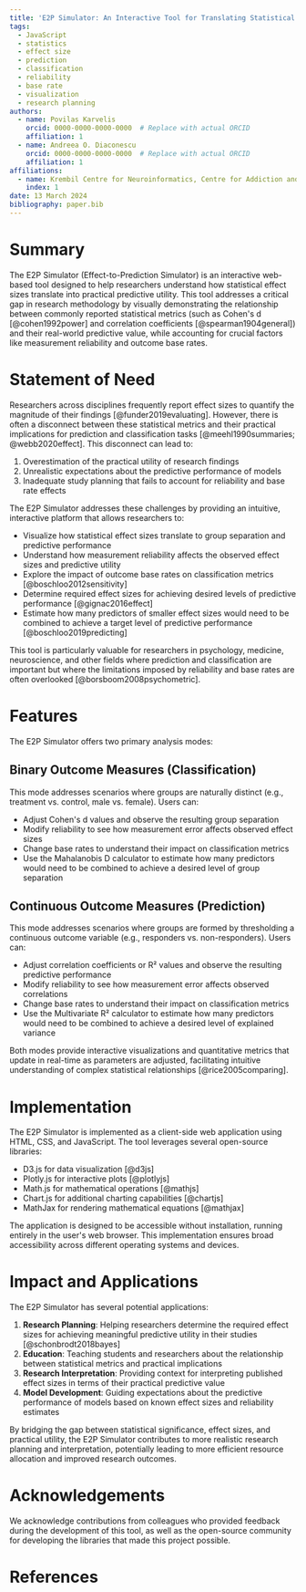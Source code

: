 ```yaml
---
title: 'E2P Simulator: An Interactive Tool for Translating Statistical Effect Sizes into Practical Predictive Utility'
tags:
  - JavaScript
  - statistics
  - effect size
  - prediction
  - classification
  - reliability
  - base rate
  - visualization
  - research planning
authors:
  - name: Povilas Karvelis
    orcid: 0000-0000-0000-0000  # Replace with actual ORCID
    affiliation: 1
  - name: Andreea O. Diaconescu
    orcid: 0000-0000-0000-0000  # Replace with actual ORCID
    affiliation: 1
affiliations:
  - name: Krembil Centre for Neuroinformatics, Centre for Addiction and Mental Health, University of Toronto, Canada
    index: 1
date: 13 March 2024
bibliography: paper.bib
---
```


# Summary

The E2P Simulator (Effect-to-Prediction Simulator) is an interactive web-based tool designed to help researchers understand how statistical effect sizes translate into practical predictive utility. This tool addresses a critical gap in research methodology by visually demonstrating the relationship between commonly reported statistical metrics (such as Cohen's d [@cohen1992power] and correlation coefficients [@spearman1904general]) and their real-world predictive value, while accounting for crucial factors like measurement reliability and outcome base rates.

# Statement of Need

Researchers across disciplines frequently report effect sizes to quantify the magnitude of their findings [@funder2019evaluating]. However, there is often a disconnect between these statistical metrics and their practical implications for prediction and classification tasks [@meehl1990summaries; @webb2020effect]. This disconnect can lead to:

1. Overestimation of the practical utility of research findings
2. Unrealistic expectations about the predictive performance of models
3. Inadequate study planning that fails to account for reliability and base rate effects

The E2P Simulator addresses these challenges by providing an intuitive, interactive platform that allows researchers to:

- Visualize how statistical effect sizes translate to group separation and predictive performance
- Understand how measurement reliability affects the observed effect sizes and predictive utility
- Explore the impact of outcome base rates on classification metrics [@boschloo2012sensitivity]
- Determine required effect sizes for achieving desired levels of predictive performance [@gignac2016effect]
- Estimate how many predictors of smaller effect sizes would need to be combined to achieve a target level of predictive performance [@boschloo2019predicting]

This tool is particularly valuable for researchers in psychology, medicine, neuroscience, and other fields where prediction and classification are important but where the limitations imposed by reliability and base rates are often overlooked [@borsboom2008psychometric].

# Features

The E2P Simulator offers two primary analysis modes:

## Binary Outcome Measures (Classification)

This mode addresses scenarios where groups are naturally distinct (e.g., treatment vs. control, male vs. female). Users can:

- Adjust Cohen's d values and observe the resulting group separation
- Modify reliability to see how measurement error affects observed effect sizes
- Change base rates to understand their impact on classification metrics
- Use the Mahalanobis D calculator to estimate how many predictors would need to be combined to achieve a desired level of group separation

## Continuous Outcome Measures (Prediction)

This mode addresses scenarios where groups are formed by thresholding a continuous outcome variable (e.g., responders vs. non-responders). Users can:

- Adjust correlation coefficients or R² values and observe the resulting predictive performance
- Modify reliability to see how measurement error affects observed correlations
- Change base rates to understand their impact on classification metrics
- Use the Multivariate R² calculator to estimate how many predictors would need to be combined to achieve a desired level of explained variance

Both modes provide interactive visualizations and quantitative metrics that update in real-time as parameters are adjusted, facilitating intuitive understanding of complex statistical relationships [@rice2005comparing].

# Implementation

The E2P Simulator is implemented as a client-side web application using HTML, CSS, and JavaScript. The tool leverages several open-source libraries:

- D3.js for data visualization [@d3js]
- Plotly.js for interactive plots [@plotlyjs]
- Math.js for mathematical operations [@mathjs]
- Chart.js for additional charting capabilities [@chartjs]
- MathJax for rendering mathematical equations [@mathjax]

The application is designed to be accessible without installation, running entirely in the user's web browser. This implementation ensures broad accessibility across different operating systems and devices.

# Impact and Applications

The E2P Simulator has several potential applications:

1. **Research Planning**: Helping researchers determine the required effect sizes for achieving meaningful predictive utility in their studies [@schonbrodt2018bayes]
2. **Education**: Teaching students and researchers about the relationship between statistical metrics and practical implications
3. **Research Interpretation**: Providing context for interpreting published effect sizes in terms of their practical predictive value
4. **Model Development**: Guiding expectations about the predictive performance of models based on known effect sizes and reliability estimates

By bridging the gap between statistical significance, effect sizes, and practical utility, the E2P Simulator contributes to more realistic research planning and interpretation, potentially leading to more efficient resource allocation and improved research outcomes.

# Acknowledgements

We acknowledge contributions from colleagues who provided feedback during the development of this tool, as well as the open-source community for developing the libraries that made this project possible.

# References 